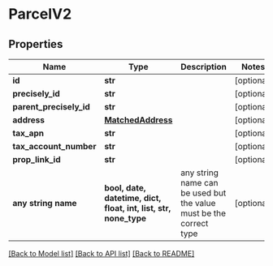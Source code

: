 # ParcelV2


## Properties
Name | Type | Description | Notes
------------ | ------------- | ------------- | -------------
**id** | **str** |  | [optional] 
**precisely_id** | **str** |  | [optional] 
**parent_precisely_id** | **str** |  | [optional] 
**address** | [**MatchedAddress**](MatchedAddress.md) |  | [optional] 
**tax_apn** | **str** |  | [optional] 
**tax_account_number** | **str** |  | [optional] 
**prop_link_id** | **str** |  | [optional] 
**any string name** | **bool, date, datetime, dict, float, int, list, str, none_type** | any string name can be used but the value must be the correct type | [optional]

[[Back to Model list]](../README.md#documentation-for-models) [[Back to API list]](../README.md#documentation-for-api-endpoints) [[Back to README]](../README.md)


